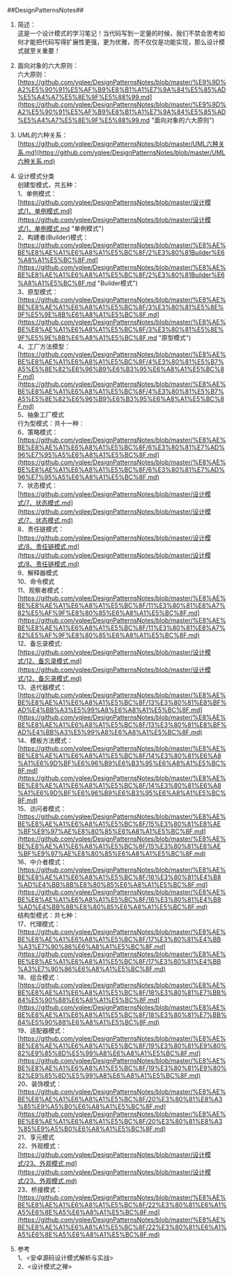 ##DesignPatternsNotes##
1. 简述：  
   这是一个设计模式的学习笔记！当代码写到一定量的时候，我们不禁会思考如何才能把代码写得扩展性更强，更为优雅，而不仅仅是功能实现，那么设计模式就至关重要！

2. 面向对象的六大原则：  
   六大原则：  
    [https://github.com/yqlee/DesignPatternsNotes/blob/master/%E9%9D%A2%E5%90%91%E5%AF%B9%E8%B1%A1%E7%9A%84%E5%85%AD%E5%A4%A7%E5%8E%9F%E5%88%99.md](https://github.com/yqlee/DesignPatternsNotes/blob/master/%E9%9D%A2%E5%90%91%E5%AF%B9%E8%B1%A1%E7%9A%84%E5%85%AD%E5%A4%A7%E5%8E%9F%E5%88%99.md "面向对象的六大原则")  
3. UML的六种关系：  
   [https://github.com/yqlee/DesignPatternsNotes/blob/master/UML六种关系.md](https://github.com/yqlee/DesignPatternsNotes/blob/master/UML六种关系.md)  

3. 设计模式分类  
   创建型模式，共五种：  
   1、单例模式：  
		[https://github.com/yqlee/DesignPatternsNotes/blob/master/设计模式/1、单例模式.md](https://github.com/yqlee/DesignPatternsNotes/blob/master/设计模式/1、单例模式.md "单例模式")  
   2、构建者(Builder)模式：  
	[https://github.com/yqlee/DesignPatternsNotes/blob/master/%E8%AE%BE%E8%AE%A1%E6%A8%A1%E5%BC%8F/2%E3%80%81Builder%E6%A8%A1%E5%BC%8F.md](https://github.com/yqlee/DesignPatternsNotes/blob/master/%E8%AE%BE%E8%AE%A1%E6%A8%A1%E5%BC%8F/2%E3%80%81Builder%E6%A8%A1%E5%BC%8F.md "Builder模式")  
   3、原型模式：  
   [https://github.com/yqlee/DesignPatternsNotes/blob/master/%E8%AE%BE%E8%AE%A1%E6%A8%A1%E5%BC%8F/3%E3%80%81%E5%8E%9F%E5%9E%8B%E6%A8%A1%E5%BC%8F.md](https://github.com/yqlee/DesignPatternsNotes/blob/master/%E8%AE%BE%E8%AE%A1%E6%A8%A1%E5%BC%8F/3%E3%80%81%E5%8E%9F%E5%9E%8B%E6%A8%A1%E5%BC%8F.md "原型模式")  
   4、工厂方法模型：  
   [https://github.com/yqlee/DesignPatternsNotes/blob/master/%E8%AE%BE%E8%AE%A1%E6%A8%A1%E5%BC%8F/4%E3%80%81%E5%B7%A5%E5%8E%82%E6%96%B9%E6%B3%95%E6%A8%A1%E5%BC%8F.md](https://github.com/yqlee/DesignPatternsNotes/blob/master/%E8%AE%BE%E8%AE%A1%E6%A8%A1%E5%BC%8F/4%E3%80%81%E5%B7%A5%E5%8E%82%E6%96%B9%E6%B3%95%E6%A8%A1%E5%BC%8F.md)  
   5、抽象工厂模式  
   行为型模式：共十一种：  
   6、策略模式：  
   [https://github.com/yqlee/DesignPatternsNotes/blob/master/%E8%AE%BE%E8%AE%A1%E6%A8%A1%E5%BC%8F/6%E3%80%81%E7%AD%96%E7%95%A5%E6%A8%A1%E5%BC%8F.md](https://github.com/yqlee/DesignPatternsNotes/blob/master/%E8%AE%BE%E8%AE%A1%E6%A8%A1%E5%BC%8F/6%E3%80%81%E7%AD%96%E7%95%A5%E6%A8%A1%E5%BC%8F.md)  
   7、状态模式：  
   [https://github.com/yqlee/DesignPatternsNotes/blob/master/设计模式/7、状态模式.md](https://github.com/yqlee/DesignPatternsNotes/blob/master/设计模式/7、状态模式.md)   
   8、责任链模式：  
   [https://github.com/yqlee/DesignPatternsNotes/blob/master/设计模式/8、责任链模式.md](https://github.com/yqlee/DesignPatternsNotes/blob/master/设计模式/8、责任链模式.md)  
   9、解释器模式  
   10、命令模式  
   11、观察者模式：  
   [https://github.com/yqlee/DesignPatternsNotes/blob/master/%E8%AE%BE%E8%AE%A1%E6%A8%A1%E5%BC%8F/11%E3%80%81%E8%A7%82%E5%AF%9F%E8%80%85%E6%A8%A1%E5%BC%8F.md](https://github.com/yqlee/DesignPatternsNotes/blob/master/%E8%AE%BE%E8%AE%A1%E6%A8%A1%E5%BC%8F/11%E3%80%81%E8%A7%82%E5%AF%9F%E8%80%85%E6%A8%A1%E5%BC%8F.md)  
   12、备忘录模式:  
   [https://github.com/yqlee/DesignPatternsNotes/blob/master/设计模式/12、备忘录模式.md](https://github.com/yqlee/DesignPatternsNotes/blob/master/设计模式/12、备忘录模式.md)  
   13、迭代器模式：  
   [https://github.com/yqlee/DesignPatternsNotes/blob/master/%E8%AE%BE%E8%AE%A1%E6%A8%A1%E5%BC%8F/13%E3%80%81%E8%BF%AD%E4%BB%A3%E5%99%A8%E6%A8%A1%E5%BC%8F.md](https://github.com/yqlee/DesignPatternsNotes/blob/master/%E8%AE%BE%E8%AE%A1%E6%A8%A1%E5%BC%8F/13%E3%80%81%E8%BF%AD%E4%BB%A3%E5%99%A8%E6%A8%A1%E5%BC%8F.md)  
   14、模板方法模式：  
   [https://github.com/yqlee/DesignPatternsNotes/blob/master/%E8%AE%BE%E8%AE%A1%E6%A8%A1%E5%BC%8F/14%E3%80%81%E6%A8%A1%E6%9D%BF%E6%96%B9%E6%B3%95%E6%A8%A1%E5%BC%8F.md](https://github.com/yqlee/DesignPatternsNotes/blob/master/%E8%AE%BE%E8%AE%A1%E6%A8%A1%E5%BC%8F/14%E3%80%81%E6%A8%A1%E6%9D%BF%E6%96%B9%E6%B3%95%E6%A8%A1%E5%BC%8F.md)  
   15、访问者模式：  
   [https://github.com/yqlee/DesignPatternsNotes/blob/master/%E8%AE%BE%E8%AE%A1%E6%A8%A1%E5%BC%8F/15%E3%80%81%E8%AE%BF%E9%97%AE%E8%80%85%E6%A8%A1%E5%BC%8F.md](https://github.com/yqlee/DesignPatternsNotes/blob/master/%E8%AE%BE%E8%AE%A1%E6%A8%A1%E5%BC%8F/15%E3%80%81%E8%AE%BF%E9%97%AE%E8%80%85%E6%A8%A1%E5%BC%8F.md)  
   16、中介者模式：  
   [https://github.com/yqlee/DesignPatternsNotes/blob/master/%E8%AE%BE%E8%AE%A1%E6%A8%A1%E5%BC%8F/16%E3%80%81%E4%B8%AD%E4%BB%8B%E8%80%85%E6%A8%A1%E5%BC%8F.md](https://github.com/yqlee/DesignPatternsNotes/blob/master/%E8%AE%BE%E8%AE%A1%E6%A8%A1%E5%BC%8F/16%E3%80%81%E4%B8%AD%E4%BB%8B%E8%80%85%E6%A8%A1%E5%BC%8F.md)  
   结构型模式：共七种：  
   17、代理模式： 
   [https://github.com/yqlee/DesignPatternsNotes/blob/master/%E8%AE%BE%E8%AE%A1%E6%A8%A1%E5%BC%8F/17%E3%80%81%E4%BB%A3%E7%90%86%E6%A8%A1%E5%BC%8F.md](https://github.com/yqlee/DesignPatternsNotes/blob/master/%E8%AE%BE%E8%AE%A1%E6%A8%A1%E5%BC%8F/17%E3%80%81%E4%BB%A3%E7%90%86%E6%A8%A1%E5%BC%8F.md)   
   18、组合模式：  
   [https://github.com/yqlee/DesignPatternsNotes/blob/master/%E8%AE%BE%E8%AE%A1%E6%A8%A1%E5%BC%8F/18%E3%80%81%E7%BB%84%E5%90%88%E6%A8%A1%E5%BC%8F.md](https://github.com/yqlee/DesignPatternsNotes/blob/master/%E8%AE%BE%E8%AE%A1%E6%A8%A1%E5%BC%8F/18%E3%80%81%E7%BB%84%E5%90%88%E6%A8%A1%E5%BC%8F.md)  
   19、适配器模式：  
    [https://github.com/yqlee/DesignPatternsNotes/blob/master/%E8%AE%BE%E8%AE%A1%E6%A8%A1%E5%BC%8F/19%E3%80%81%E9%80%82%E9%85%8D%E5%99%A8%E6%A8%A1%E5%BC%8F.md](https://github.com/yqlee/DesignPatternsNotes/blob/master/%E8%AE%BE%E8%AE%A1%E6%A8%A1%E5%BC%8F/19%E3%80%81%E9%80%82%E9%85%8D%E5%99%A8%E6%A8%A1%E5%BC%8F.md)  
   20、装饰模式：  
   [https://github.com/yqlee/DesignPatternsNotes/blob/master/%E8%AE%BE%E8%AE%A1%E6%A8%A1%E5%BC%8F/20%E3%80%81%E8%A3%85%E9%A5%B0%E6%A8%A1%E5%BC%8F.md](https://github.com/yqlee/DesignPatternsNotes/blob/master/%E8%AE%BE%E8%AE%A1%E6%A8%A1%E5%BC%8F/20%E3%80%81%E8%A3%85%E9%A5%B0%E6%A8%A1%E5%BC%8F.md)    
   21、享元模式  
   22、外观模式：  
   [https://github.com/yqlee/DesignPatternsNotes/blob/master/设计模式/23、外观模式.md](https://github.com/yqlee/DesignPatternsNotes/blob/master/设计模式/23、外观模式.md)  
   23、桥接模式：  
   [https://github.com/yqlee/DesignPatternsNotes/blob/master/%E8%AE%BE%E8%AE%A1%E6%A8%A1%E5%BC%8F/22%E3%80%81%E6%A1%A5%E6%8E%A5%E6%A8%A1%E5%BC%8F.md](https://github.com/yqlee/DesignPatternsNotes/blob/master/%E8%AE%BE%E8%AE%A1%E6%A8%A1%E5%BC%8F/22%E3%80%81%E6%A1%A5%E6%8E%A5%E6%A8%A1%E5%BC%8F.md)    
3. 参考  
  1、<安卓源码设计模式解析与实战>  
  2、<设计模式之禅>